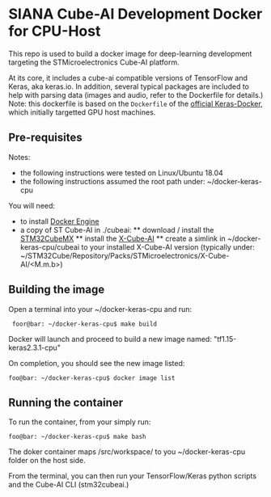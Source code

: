 # SIANA Cube-AI Development Docker for CPU-Host

This repo is used to build a docker image for deep-learning development targeting the STMicroelectronics Cube-AI platform.

At its core, it includes a cube-ai compatible versions of TensorFlow and Keras, aka keras.io. In addition, several typical packages are included to help with parsing data (images and audio, refer to the Dockerfile for details.) Note: this dockerfile is based on the `Dockerfile` of the [official Keras-Docker](https://github.com/keras-team/keras/tree/master/docker), which initially targetted GPU host machines.

## Pre-requisites
Notes:
  * the following instructions were tested on Linux/Ubuntu 18.04
  * the following instructions assumed the root path under: ~/docker-keras-cpu
 
You will need:
  * to install [Docker Engine](https://docs.docker.com/engine/install/)
  * a copy of ST Cube-AI in ./cubeai:
    ** download / install the [STM32CubeMX](https://www.st.com/en/development-tools/stm32cubemx.html)
    ** install the [X-Cube-AI](https://www.st.com/content/st_com/en/products/embedded-software/mcu-mpu-embedded-software/stm32-embedded-software/stm32cube-expansion-packages/x-cube-ai.html) 
    ** create a simlink in ~/docker-keras-cpu/cubeai to your installed X-Cube-AI version (typically under: ~/STM32Cube/Repository/Packs/STMicroelectronics/X-Cube-AI/<M.m.b>)

## Building the image
Open a terminal into your ~/docker-keras-cpu and run:
```console
 foor@bar: ~/docker-keras-cpu$ make build
```
Docker will launch and proceed to build a new image named: "tf1.15-keras2.3.1-cpu"

On completion, you should see the new image listed: 
```console
foo@bar: ~/docker-keras-cpu$ docker image list
```

## Running the container
To run the container, from your <root> simply run:
 ```console
 foo@bar: ~/docker-keras-cpu$ make bash
 ```
 
 The doker container maps /src/workspace/ to you ~/docker-keras-cpu folder on the host side.
 
 From the terminal, you can then run your TensorFlow/Keras python scripts and the Cube-AI CLI (stm32cubeai.)

